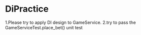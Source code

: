 # DiPractice
1.Please try to apply DI design to GameService.
2.try to pass the GameServiceTest.place_bet() unit test
